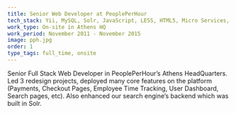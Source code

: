 ```yaml
---
title: Senior Web Developer at PeoplePerHour
tech_stack: Yii, MySQL, Solr, JavaScript, LESS, HTML5, Micro Services, Vagrant, AWS, PHPUnit, Codeception
work_type: On-site in Athens HQ
work_period: November 2011 - November 2015
image: pph.jpg
order: 1
type_tags: full_time, onsite
---
```


Senior Full Stack Web Developer in PeoplePerHour’s Athens HeadQuarters. Led 3 redesign projects, deployed many core features on the platform (Payments, Checkout Pages, Employee Time Tracking, User Dashboard, Search pages, etc). Also enhanced our search engine’s backend which was built in Solr.
